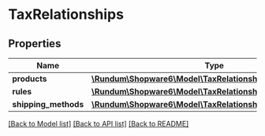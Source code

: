 # TaxRelationships

## Properties
Name | Type | Description | Notes
------------ | ------------- | ------------- | -------------
**products** | [**\Rundum\Shopware6\Model\TaxRelationshipsProducts**](TaxRelationshipsProducts.md) |  | [optional] 
**rules** | [**\Rundum\Shopware6\Model\TaxRelationshipsRules**](TaxRelationshipsRules.md) |  | [optional] 
**shipping_methods** | [**\Rundum\Shopware6\Model\TaxRelationshipsShippingMethods**](TaxRelationshipsShippingMethods.md) |  | [optional] 

[[Back to Model list]](../../README.md#documentation-for-models) [[Back to API list]](../../README.md#documentation-for-api-endpoints) [[Back to README]](../../README.md)

